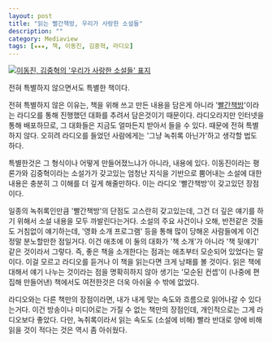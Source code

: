 ```yaml
---
layout: post
title: "읽는 빨간책방, 우리가 사랑한 소설들"
description: ""
category: Mediaview
tags: [★★★, 책, 이동진, 김중혁, 라디오]
---
```


[![이동진, 김중혁의 '우리가 사랑한 소설들' 표지](https://lh4.googleusercontent.com/-Eqna_nDZSOs/VQOzpyY2Z1I/AAAAAAAAPD4/iWlQN7reWjU/w240/books-we-loved-2014-book.jpg "'읽는 빨간책방'. 한마디로 그거다.")](http://www.aladin.co.kr/shop/wproduct.aspx?ISBN=895913855X&ttbkey=ttbreznoa0249001&COPYPaper=1)

전혀 특별하지 않으면서도 특별한 책이다.

전혀 특별하지 않은 이유는, 책을 위해 쓰고 만든 내용을 담은게 아니라 '[빨간책방](http://www.podbbang.com/ch/3709)'이라는 라디오를 통해 진행했던 대화를 추려서 담은것이기 때문이다. 라디오라지만 인터넷을 통해 배포하므로, 그 대화들은 지금도 얼마든지 받아서 들을 수 있다. 때문에 전혀 특별하지 않다. 오히려 라디오를 들었던 사람에게는 '그냥 녹취록 아닌가'하고 생각할 법도 하다.

특별한것은 그 형식이나 어떻게 만들어졌느냐가 아니라, 내용에 있다. 이동진이라는 평론가와 김중혁이라는 소설가가 갖고있는 엄청난 지식을 기반으로 뿜어내는 소설에 대한 내용은 충분히 그 이해를 더 깊게 해줄만하다. 이는 라디오 '빨간책방'이 갖고있던 장점이다.

일종의 녹취록인만큼 '빨간책방'의 단점도 고스란히 갖고있는데, 그건 더 깊은 얘기를 하기 위해서 소설 내용을 모두 까발린다는거다. 소설의 주요 사건이나 오해, 반전같은 것들도 거침없이 얘기하는데, '영화 소개 프로그램' 등을 통해 많이 당해온 사람들에게 이건 정말 분노할만한 점일거다. 이건 애초에 이 둘의 대화가 '책 소개'가 아니라 '책 뒷얘기' 같은 것이라서 그렇다. 즉, 좋은 책을 소개한다는 점과는 애초부터 모순되어 있었다는 말이다. 이걸 모르고 라디오를 듣거나 이 책을 읽는다면 크게 낭패를 볼 것이다. 읽은 책에 대해서 얘기 나누는 것이라는 점을 명확히하지 않아 생기는 '모순된 컨셉'이 (나중에 편집해 만들어낸) 책에서도 여전한것은 더욱 아쉬울 수 밖에 없었다.

라디오와는 다른 책만의 장점이라면, 내가 내게 맞는 속도와 흐름으로 읽어나갈 수 있다는거다. 이건 방송이나 미디어로는 가질 수 없는 책만의 장점인데, 개인적으로는 그게 라디오보다 좋았다. 다만, 녹취록이라서 읽는 속도도 (소설에 비해) 빨라 반대로 양에 비해 읽을 것이 적다는 것은 역시 좀 아쉬웠다.
